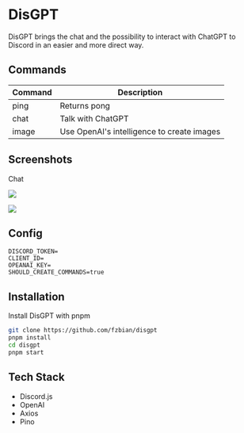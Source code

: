 # DisGPT

DisGPT brings the chat and the possibility to interact with ChatGPT to Discord in an easier and more direct way.

## Commands

| Command      | Description |
| ----------- | ----------- |
| ping      | Returns pong |
| chat   | Talk with ChatGPT |
| image   | Use OpenAI's intelligence to create images |

## Screenshots

Chat

![](https://media.discordapp.net/attachments/1038566253905858685/1071256691276009573/image.png)

![](https://media.discordapp.net/attachments/1038566253905858685/1071256741251129415/image.png)

## Config

```
DISCORD_TOKEN=
CLIENT_ID=
OPEANAI_KEY=
SHOULD_CREATE_COMMANDS=true
```

## Installation

Install DisGPT with pnpm

```bash
git clone https://github.com/fzbian/disgpt
pnpm install
cd disgpt
pnpm start
```
    
## Tech Stack

 - Discord.js
 - OpenAI
 - Axios
 - Pino

